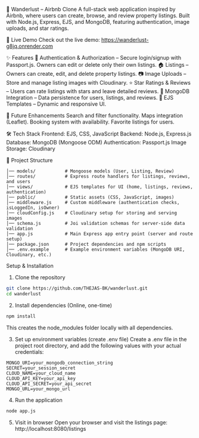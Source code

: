 🏡 Wanderlust – Airbnb Clone
A full-stack web application inspired by Airbnb, where users can create, browse, and review property listings. Built with Node.js, Express, EJS, and MongoDB, featuring authentication, image uploads, and star ratings.

📸 Live Demo
Check out the live demo:
https://wanderlust-g8jq.onrender.com

✨ Features
🔑 Authentication & Authorization – Secure login/signup with Passport.js. Owners can edit or delete only their own listings.
🏠 Listings – Owners can create, edit, and delete property listings.
📷 Image Uploads – Store and manage listing images with Cloudinary.
⭐ Star Ratings & Reviews – Users can rate listings with stars and leave detailed reviews.
💾 MongoDB Integration – Data persistence for users, listings, and reviews.
🎨 EJS Templates – Dynamic and responsive UI.

🚀 Future Enhancements
Search and filter functionality.
Maps integration (Leaflet).
Booking system with availability.
Favorite listings for users.

🛠️ Tech Stack
Frontend: EJS, CSS, JavaScript
Backend: Node.js, Express.js
Database: MongoDB (Mongoose ODM)
Authentication: Passport.js
Image Storage: Cloudinary

📂 Project Structure
```text
│── models/           # Mongoose models (User, Listing, Review)
│── routes/           # Express route handlers for listings, reviews, and users
│── views/            # EJS templates for UI (home, listings, reviews, authentication)
│── public/           # Static assets (CSS, JavaScript, images)
│── middleware.js     # Custom middleware (authentication checks, isLoggedIn, isOwner)
│── cloudConfig.js    # Cloudinary setup for storing and serving images
│── schema.js         # Joi validation schemas for server-side data validation
│── app.js            # Main Express app entry point (server and route setup)
│── package.json      # Project dependencies and npm scripts
│── .env.example      # Example environment variables (MongoDB URI, Cloudinary, etc.)
```

Setup & Installation
1. Clone the repository
```bash
git clone https://github.com/THEJAS-BK/wanderlust.git
cd wanderlust
```
2. Install dependencies (Online, one-time)
```bash
npm install
```
This creates the node_modules folder locally with all dependencies.

3. Set up environment variables (create .env file)
Create a .env file in the project root directory, and add the following values with your actual credentials:
```text
MONGO_URI=your_mongodb_connection_string
SECRET=your_session_secret
CLOUD_NAME=your_cloud_name
CLOUD_API_KEY=your_api_key
CLOUD_API_SECRET=your_api_secret
MONGO_URL=your_mongo_url
```
4. Run the application
```bash
node app.js
```
5. Visit in browser
Open your browser and visit the listings page:
http://localhost:8080/listings
